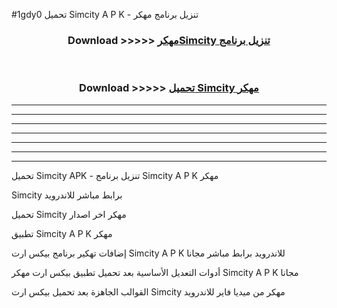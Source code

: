 #1gdy0 تحميل Simcity  A P K - تنزيل برنامج مهكر



<div align="center">
<h3>Download >>>>> <a href="https://runaway1.web.app/?sq=Simcity ">مهكرSimcity  تنزيل برنامج</a></h3><br>

<h3>Download >>>>> <a href="https://runaway1.web.app/?sq=Simcity ">تحميل Simcity  مهكر</a></h3>
</div>


----------------------------------------------------------

----------------------------------------------------------

----------------------------------------------------------

----------------------------------------------------------

----------------------------------------------------------

----------------------------------------------------------

----------------------------------------------------------

تحميل Simcity  APK - تنزيل برنامج Simcity  A P K مهكر

Simcity  برابط مباشر للاندرويد

تحميل Simcity  مهكر اخر اصدار

تطبيق Simcity  A P K مهكر

إضافات تهكير برنامج بيكس ارت Simcity  A P K للاندرويد برابط مباشر مجانا

أدوات التعديل الأساسية بعد تحميل تطبيق بيكس ارت مهكر Simcity  A P K مجانا

القوالب الجاهزة بعد تحميل بيكس ارت Simcity  مهكر من ميديا فاير للاندرويد


